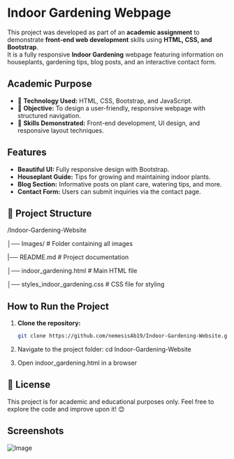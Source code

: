 # Indoor Gardening Webpage
This project was developed as part of an **academic assignment** to demonstrate **front-end web development** skills using **HTML, CSS, and Bootstrap**.  
It is a fully responsive **Indoor Gardening** webpage featuring information on houseplants, gardening tips, blog posts, and an interactive contact form.

## Academic Purpose  
- 📌 **Technology Used:** HTML, CSS, Bootstrap, and JavaScript.  
- 📌 **Objective:** To design a user-friendly, responsive webpage with structured navigation.  
- 📌 **Skills Demonstrated:** Front-end development, UI design, and responsive layout techniques.

## Features
- **Beautiful UI:** Fully responsive design with Bootstrap.  
- **Houseplant Guide:** Tips for growing and maintaining indoor plants.  
- **Blog Section:** Informative posts on plant care, watering tips, and more.  
- **Contact Form:** Users can submit inquiries via the contact page.

## 📂 Project Structure
/Indoor-Gardening-Website 

│── Images/     # Folder containing all images 

|── README.md     # Project documentation

│── indoor_gardening.html     # Main HTML file 

│── styles_indoor_gardening.css     # CSS file for styling 

## How to Run the Project
1. **Clone the repository:**
   ```bash
   git clone https://github.com/nemesisAb19/Indoor-Gardening-Website.git

2. Navigate to the project folder:
   cd Indoor-Gardening-Website

3. Open indoor_gardening.html in a browser

## 📜 License
This project is for academic and educational purposes only. Feel free to explore the code and improve upon it! 😊

## Screenshots
![Image](https://github.com/user-attachments/assets/1a6d6b74-7cb3-4fdb-bed9-8438376f935f)
